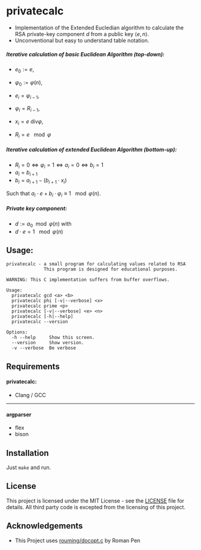 # privatecalc
- Implementation of the Extended Eucledian algorithm to calculate the RSA private-key component $d$ from a public key $\langle e, n\rangle$.
- Unconventional but easy to understand table notation.

##### Iterative calculation of basic Euclidean Algorithm (top-down):
- $e_0 := e$,
- $\varphi_0 := \varphi(n)$,

- $e_i = \varphi_{i-1}$,
- $\varphi_i = R_{i-1}$,
- $x_i = e~\text{div} \varphi$,
- $R_i = e~\mod \varphi$

##### Iterative calculation of extended Euclidean Algorithm (bottom-up):
- $R_i = 0 \Leftrightarrow \varphi_i = 1 \Leftrightarrow a_i = 0 \Leftrightarrow b_i = 1$
- $a_i = b_{i+1}$
- $b_i = a_{i+1} - (b_{i+1} \cdot x_i)$

Such that $a_i \cdot e + b_i \cdot \varphi_i \equiv 1~\mod \varphi(n)$.

##### Private key component:
- $d := a_0\mod \varphi(n)$ with
- $d \cdot e = 1~\mod \varphi(n)$


Usage:
---
```
privatecalc - a small program for calculating values related to RSA
              This program is designed for educational purposes.

WARNING: This C implementation suffers from buffer overflows.

Usage:
  privatecalc gcd <a> <b>
  privatecalc phi [-v|--verbose] <x>
  privatecalc prime <p>
  privatecalc [-v|--verbose] <e> <n>
  privatecalc [-h|--help]
  privatecalc --version

Options:
  -h --help     Show this screen.
  --version     Show version.
  -v --verbose  Be verbose

```

## Requirements
#### privatecalc:
- Clang / GCC

---

#### argparser
- flex
- bison

Installation
---
Just `make` and run.


License
---
This project is licensed under the MIT License - see the [LICENSE](LICENSE) file for details.
All third party code is excepted from the licensing of this project.

Acknowledgements
---
- This Project uses [rouming/docopt.c] by Roman Pen



[rouming/docopt.c]:https://github.com/rouming/docopt.c

